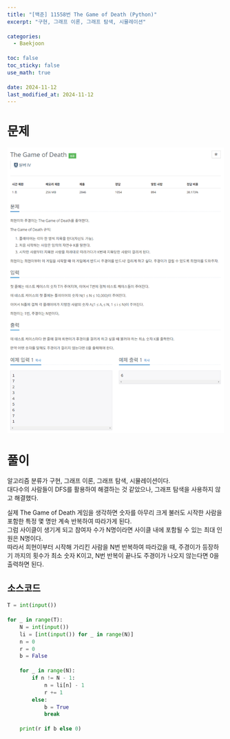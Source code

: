 ```yaml
---
title: "[백준] 11558번 The Game of Death (Python)"
excerpt: "구현, 그래프 이론, 그래프 탐색, 시뮬레이션"

categories:
  - Baekjoon

toc: false
toc_sticky: false
use_math: true
 
date: 2024-11-12
last_modified_at: 2024-11-12
---
```


# 문제

![문제](/assets/images/24111201/the-game-of-death.png)  

# 풀이
알고리즘 분류가 구현, 그래프 이론, 그래프 탐색, 시뮬레이션이다.  
대다수의 사람들이 DFS를 활용하여 해결하는 것 같았으나, 그래프 탐색을 사용하지 않고 해결했다.   

실제 The Game of Death 게임을 생각하면 숫자를 아무리 크게 불러도 시작한 사람을 포함한 특정 몇 명만 계속 반복하여 따라가게 된다.  
그럼 사이클이 생기게 되고 참여자 수가 N명이라면 사이클 내에 포함될 수 있는 최대 인원은 N명이다.  
따라서 희현이부터 시작해 가리킨 사람을 N번 반복하여 따라갔을 때, 주경이가 등장하기 까지의 횟수가 최소 숫자 K이고, N번 반복이 끝나도 주경이가 나오지 않는다면 0을 출력하면 된다.  

## 소스코드

```python
T = int(input())

for _ in range(T):
    N = int(input())
    li = [int(input()) for _ in range(N)]
    n = 0
    r = 0
    b = False

    for _ in range(N):
        if n != N - 1:
            n = li[n] - 1
            r += 1
        else:
            b = True
            break

    print(r if b else 0)
```
